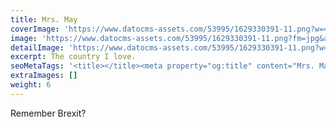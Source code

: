 ```yaml
---
title: Mrs. May
coverImage: 'https://www.datocms-assets.com/53995/1629330391-11.png?w=450&fm=jpg&auto=compress'
image: 'https://www.datocms-assets.com/53995/1629330391-11.png?fm=jpg&auto=compress'
detailImage: 'https://www.datocms-assets.com/53995/1629330391-11.png?w=600&fm=jpg&auto=compress'
excerpt: The country I love.
seoMetaTags: '<title></title><meta property="og:title" content="Mrs. May"><meta name="twitter:title" content="Mrs. May"><meta name="description" content="The country I love."><meta property="og:description" content="The country I love."><meta name="twitter:description" content="The country I love."><meta name="robots" content="noindex"><meta name="twitter:site" content="@xxx"><meta name="twitter:card" content="summary_large_image"><meta property="article:modified_time" content="2021-08-18T23:46:48Z"><meta property="article:published_time" content="2021-08-18T05:53:53Z"><meta property="article:publisher" content="https://www.facebook.com/xxx"><meta property="og:locale" content="en_EN"><meta property="og:type" content="article"><meta property="og:site_name" content="Vivienne Must & other stories "><meta property="og:image" content="https://www.datocms-assets.com/53995/1629330391-11.png?w=1000&fit=max&fm=jpg"><meta name="twitter:image" content="https://www.datocms-assets.com/53995/1629330391-11.png?w=1000&fit=max&fm=jpg">'
extraImages: []
weight: 6
---
```


Remember Brexit?